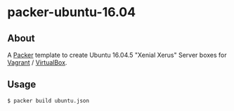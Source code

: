 # packer-ubuntu-16.04

## About
A [Packer][] template to create Ubuntu 16.04.5 "Xenial Xerus" Server boxes for [Vagrant][] / [VirtualBox][].

## Usage
```bash
$ packer build ubuntu.json
```

[Packer]: https://packer.io/
[Vagrant]: https://www.vagrantup.com/
[VirtualBox]: https://www.virtualbox.org/